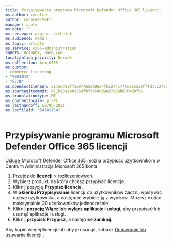 ```yaml
---
title: Przypisywanie programu Microsoft Defender Office 365 licencji
ms.author: cmcatee
author: cmcatee-MSFT
manager: scotv
ms.date: ''
ms.reviewer: argani, nicholak
ms.audience: Admin
ms.topic: article
ms.service: o365-administration
ROBOTS: NOINDEX, NOFOLLOW
localization_priority: Normal
ms.collection: Adm_O365
ms.custom:
- commerce_licensing
- "9003019"
- "5778"
ms.openlocfilehash: 517edd98ff30977b50a9634fbc274c77fe36c52eff4dc5c27b24e1d57dc7cc8e
ms.sourcegitcommit: d71b18e1403859fbfc45ddd9a57c8ab68f4d9f96
ms.translationtype: MT
ms.contentlocale: pl-PL
ms.lasthandoff: 08/06/2021
ms.locfileid: "54501754"
---
```

# <a name="assign-microsoft-defender-for-office-365-licenses"></a>Przypisywanie programu Microsoft Defender Office 365 licencji

Usługę Microsoft Defender Office 365 można przypisać użytkownikom w Centrum Administracja Microsoft 365 konta.

1. Przejdź do **licencji**  >  [rozliczeniowych.](https://go.microsoft.com/fwlink/p/?linkid=842264)
2. Wybierz produkt, na który chcesz przypisać licencje.
3. Kliknij pozycję **Przypisz licencje**.
4. W **okienku Przypisywanie**  licencji do użytkowników zacznij wpisywać nazwę użytkownika, a następnie wybierz ją z wyników. Możesz dodać maksymalnie 20 użytkowników jednocześnie.
5. Kliknij **pozycję Włącz lub wyłącz aplikacje i usługi,**  aby przypisać lub usunąć aplikacje i usługi.
6. Kliknij **przycisk Przypisz**, a następnie  **zamknij**.

Aby kupić więcej licencji lub aby je usunąć, zobacz [Dodawanie lub usuwanie licencji ](/microsoft-365/commerce/licenses/buy-licenses#buy-or-remove-licenses-for-your-business-subscription).